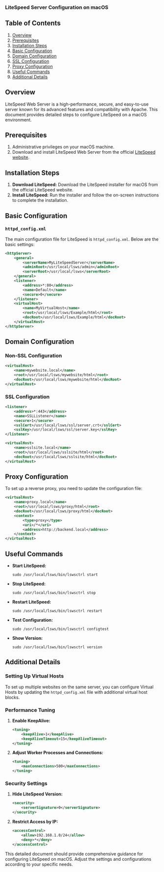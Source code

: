 ### LiteSpeed Server Configuration on macOS

## Table of Contents
1. [Overview](#overview)
2. [Prerequisites](#prerequisites)
3. [Installation Steps](#installation-steps)
4. [Basic Configuration](#basic-configuration)
5. [Domain Configuration](#domain-configuration)
6. [SSL Configuration](#ssl-configuration)
7. [Proxy Configuration](#proxy-configuration)
8. [Useful Commands](#useful-commands)
9. [Additional Details](#additional-details)

## Overview
LiteSpeed Web Server is a high-performance, secure, and easy-to-use server known for its advanced features and compatibility with Apache. This document provides detailed steps to configure LiteSpeed on a macOS environment.

## Prerequisites
1. Administrative privileges on your macOS machine.
2. Download and install LiteSpeed Web Server from the official [LiteSpeed website](https://www.litespeedtech.com/products/litespeed-web-server/download).

## Installation Steps
1. **Download LiteSpeed:** Download the LiteSpeed installer for macOS from the official LiteSpeed website.
2. **Install LiteSpeed:** Run the installer and follow the on-screen instructions to complete the installation.

## Basic Configuration
### `httpd_config.xml`
The main configuration file for LiteSpeed is `httpd_config.xml`. Below are the basic settings:

```xml
<httpServer>
    <general>
        <serverName>MyLiteSpeedServer</serverName>
        <adminRoot>/usr/local/lsws/admin</adminRoot>
        <serverRoot>/usr/local/lsws</serverRoot>
    </general>
    <listener>
        <address>*:80</address>
        <name>Default</name>
        <secure>0</secure>
    </listener>
    <virtualHost>
        <name>MyVirtualHost</name>
        <root>/usr/local/lsws/Example/html</root>
        <docRoot>/usr/local/lsws/Example/html</docRoot>
    </virtualHost>
</httpServer>
```

## Domain Configuration
### Non-SSL Configuration

```xml
<virtualHost>
    <name>mywebsite.local</name>
    <root>/usr/local/lsws/mywebsite/html</root>
    <docRoot>/usr/local/lsws/mywebsite/html</docRoot>
</virtualHost>
```

### SSL Configuration

```xml
<listener>
    <address>*:443</address>
    <name>SSLListener</name>
    <secure>1</secure>
    <sslCert>/usr/local/lsws/ssl/server.crt</sslCert>
    <sslKey>/usr/local/lsws/ssl/server.key</sslKey>
</listener>

<virtualHost>
    <name>sslsite.local</name>
    <root>/usr/local/lsws/sslsite/html</root>
    <docRoot>/usr/local/lsws/sslsite/html</docRoot>
</virtualHost>
```

## Proxy Configuration
To set up a reverse proxy, you need to update the configuration file:

```xml
<virtualHost>
    <name>proxy.local</name>
    <root>/usr/local/lsws/proxy/html</root>
    <docRoot>/usr/local/lsws/proxy/html</docRoot>
    <context>
        <type>proxy</type>
        <uri>/*</uri>
        <address>http://backend.local</address>
    </context>
</virtualHost>
```

## Useful Commands
- **Start LiteSpeed:**
  ```shell
  sudo /usr/local/lsws/bin/lswsctrl start
  ```
- **Stop LiteSpeed:**
  ```shell
  sudo /usr/local/lsws/bin/lswsctrl stop
  ```
- **Restart LiteSpeed:**
  ```shell
  sudo /usr/local/lsws/bin/lswsctrl restart
  ```
- **Test Configuration:**
  ```shell
  sudo /usr/local/lsws/bin/lswsctrl configtest
  ```
- **Show Version:**
  ```shell
  sudo /usr/local/lsws/bin/lswsctrl version
  ```

## Additional Details
### Setting Up Virtual Hosts
To set up multiple websites on the same server, you can configure Virtual Hosts by updating the `httpd_config.xml` file with additional virtual host blocks.

### Performance Tuning
1. **Enable KeepAlive:**
    ```xml
    <tuning>
        <keepAlive>1</keepAlive>
        <keepAliveTimeout>15</keepAliveTimeout>
    </tuning>
    ```
2. **Adjust Worker Processes and Connections:**
    ```xml
    <tuning>
        <maxConnections>500</maxConnections>
    </tuning>
    ```

### Security Settings
1. **Hide LiteSpeed Version:**
    ```xml
    <security>
        <serverSignature>0</serverSignature>
    </security>
    ```
2. **Restrict Access by IP:**
    ```xml
    <accessControl>
        <allow>192.168.1.0/24</allow>
        <deny>*</deny>
    </accessControl>
    ```

This detailed document should provide comprehensive guidance for configuring LiteSpeed on macOS. Adjust the settings and configurations according to your specific needs.